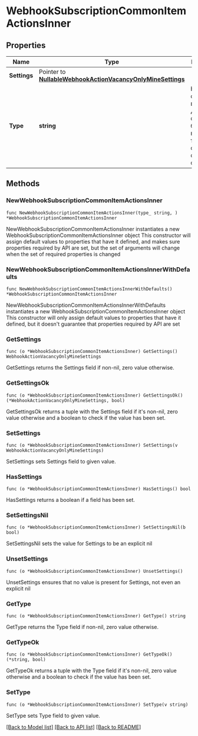 # WebhookSubscriptionCommonItemActionsInner

## Properties

Name | Type | Description | Notes
------------ | ------------- | ------------- | -------------
**Settings** | Pointer to [**NullableWebhookActionVacancyOnlyMineSettings**](WebhookActionVacancyOnlyMineSettings.md) |  | [optional] 
**Type** | **string** | Новый отклик на вакансию. Данное событие будет вызываться только на отклик со стороны соискателя | 

## Methods

### NewWebhookSubscriptionCommonItemActionsInner

`func NewWebhookSubscriptionCommonItemActionsInner(type_ string, ) *WebhookSubscriptionCommonItemActionsInner`

NewWebhookSubscriptionCommonItemActionsInner instantiates a new WebhookSubscriptionCommonItemActionsInner object
This constructor will assign default values to properties that have it defined,
and makes sure properties required by API are set, but the set of arguments
will change when the set of required properties is changed

### NewWebhookSubscriptionCommonItemActionsInnerWithDefaults

`func NewWebhookSubscriptionCommonItemActionsInnerWithDefaults() *WebhookSubscriptionCommonItemActionsInner`

NewWebhookSubscriptionCommonItemActionsInnerWithDefaults instantiates a new WebhookSubscriptionCommonItemActionsInner object
This constructor will only assign default values to properties that have it defined,
but it doesn't guarantee that properties required by API are set

### GetSettings

`func (o *WebhookSubscriptionCommonItemActionsInner) GetSettings() WebhookActionVacancyOnlyMineSettings`

GetSettings returns the Settings field if non-nil, zero value otherwise.

### GetSettingsOk

`func (o *WebhookSubscriptionCommonItemActionsInner) GetSettingsOk() (*WebhookActionVacancyOnlyMineSettings, bool)`

GetSettingsOk returns a tuple with the Settings field if it's non-nil, zero value otherwise
and a boolean to check if the value has been set.

### SetSettings

`func (o *WebhookSubscriptionCommonItemActionsInner) SetSettings(v WebhookActionVacancyOnlyMineSettings)`

SetSettings sets Settings field to given value.

### HasSettings

`func (o *WebhookSubscriptionCommonItemActionsInner) HasSettings() bool`

HasSettings returns a boolean if a field has been set.

### SetSettingsNil

`func (o *WebhookSubscriptionCommonItemActionsInner) SetSettingsNil(b bool)`

 SetSettingsNil sets the value for Settings to be an explicit nil

### UnsetSettings
`func (o *WebhookSubscriptionCommonItemActionsInner) UnsetSettings()`

UnsetSettings ensures that no value is present for Settings, not even an explicit nil
### GetType

`func (o *WebhookSubscriptionCommonItemActionsInner) GetType() string`

GetType returns the Type field if non-nil, zero value otherwise.

### GetTypeOk

`func (o *WebhookSubscriptionCommonItemActionsInner) GetTypeOk() (*string, bool)`

GetTypeOk returns a tuple with the Type field if it's non-nil, zero value otherwise
and a boolean to check if the value has been set.

### SetType

`func (o *WebhookSubscriptionCommonItemActionsInner) SetType(v string)`

SetType sets Type field to given value.



[[Back to Model list]](../README.md#documentation-for-models) [[Back to API list]](../README.md#documentation-for-api-endpoints) [[Back to README]](../README.md)



